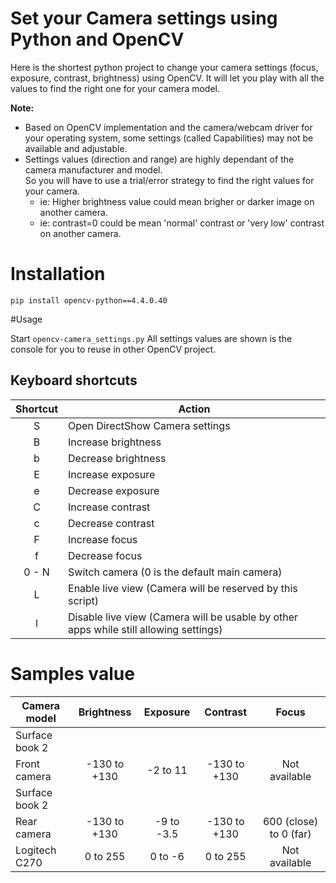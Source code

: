 # Set your Camera settings using Python and OpenCV
Here is the shortest python project to change your camera settings (focus, exposure, contrast, brightness) using OpenCV.
It will let you play with all the values to find the right one for your camera model.

**Note:** 
- Based on OpenCV implementation and the camera/webcam driver for your operating system, some settings (called Capabilities) may not be available and adjustable.
- Settings values (direction and range) are highly dependant of the camera manufacturer and model. \
  So you will have to use a trial/error strategy to find the right values for your camera.
  - ie: Higher brightness value could mean brigher or darker image on another camera.
  - ie: contrast=0 could be mean 'normal' contrast or 'very low' contrast on another camera.

# Installation 
```
pip install opencv-python==4.4.0.40
```

#Usage

Start ```opencv-camera_settings.py```
All settings values are shown is the console for you to reuse in other OpenCV project.

## Keyboard shortcuts
| Shortcut | Action |
| :------: | ------ | 
|    S     | Open DirectShow Camera settings|
|    B     | Increase brightness |
|    b     | Decrease brightness |
|    E     | Increase exposure |
|    e     | Decrease exposure |
|    C     | Increase contrast |
|    c     | Decrease contrast |
|    F     | Increase focus |
|    f     | Decrease focus |
|  0 - N   | Switch camera (0 is the default main camera) |
|    L     | Enable live view (Camera will be reserved by this script) |
|    l     | Disable live view (Camera will be usable by other apps while still allowing settings) |

# Samples value

| Camera model   |  Brightness  |   Exposure    |    Contrast  |      Focus    |
| -------------- | :----------: | :-----------: | :----------: | :-----------: |
| Surface book 2
   Front camera  | -130 to +130 |    -2 to 11   | -130 to +130 | Not available |
| Surface book 2
   Rear camera   | -130 to +130 |    -9 to -3.5 | -130 to +130 | 600 (close) to 0 (far) |
| Logitech C270  |    0 to 255  |     0 to -6   |    0 to 255  | Not available |
